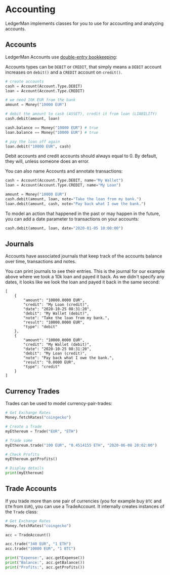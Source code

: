 
# Accounting

LedgerMan implements classes for you to use for accounting and analyzing accounts.

## Accounts

LedgerMan Accounts use [double-entry bookkeeping](https://en.wikipedia.org/wiki/Double-entry_bookkeeping):

Accounts types can be `DEBIT` or `CREDIT`, that simply means a `DEBIT` account increases on `debit()` and a `CREDIT` account on `credit()`.

```python
# create accounts
cash = Account(Account.Type.DEBIT)
loan = Account(Account.Type.CREDIT)

# we need 10K EUR from the bank
amount = Money("10000 EUR")

# debit the amount to cash (ASSET), credit it from loan (LIABILITY)
cash.debit(amount, loan)

cash.balance == Money("10000 EUR") # true
loan.balance == Money("10000 EUR") # true

# pay the loan off again
loan.debit("10000 EUR", cash)
```

Debit accounts and credit accounts should always equal to 0.
By default, they will, unless someone does an error.

You can also name Accounts and annotate transactions:

```python
cash = Account(Account.Type.DEBIT, name="My Wallet")
loan = Account(Account.Type.CREDIT, name="My Loan")

amount = Money("10000 EUR")
cash.debit(amount, loan, note="Take the loan from my bank.")
loan.debit(amount, cash, note="Pay back what I owe the bank.")
```

To model an action that happened in the past or may happen in the future, you can add a date parameter to transactions on your accounts:

```python
cash.debit(amount, loan, date="2020-01-05 10:00:00")
```

## Journals

Accounts have associated journals that keep track of the accounts balance over time, transactions and notes.

You can print journals to see their entries. This is the journal for our example above where we took a 10k loan and payed it back. As we didn't specify any dates, it looks like we look the loan and payed it back in the same second:

```
[
    {
        "amount": "10000.0000 EUR",
        "credit": "My Loan (credit)",
        "date": "2020-10-25 08:31:20",
        "debit": "My Wallet (debit)",
        "note": "Take the loan from my bank.",
        "result": "10000.0000 EUR",
        "type": "debit"
    },
    {
        "amount": "10000.0000 EUR",
        "credit": "My Wallet (debit)",
        "date": "2020-10-25 08:31:20",
        "debit": "My Loan (credit)",
        "note": "Pay back what I owe the bank.",
        "result": "0.0000 EUR",
        "type": "credit"
    }
]
```

## Currency Trades

Trades can be used to model currency-pair-trades:

```python
# Get Exchange Rates
Money.fetchRates("coingecko")

# Create a Trade
myEthereum = Trade("EUR", "ETH")

# Trade some
myEthereum.trade("100 EUR", "0.4514155 ETH", "2020-06-08 20:02:00")

# Check Profits
myEthereum.getProfits()

# Display details
print(myEthereum)
```

## Trade Accounts

If you trade more than one pair of currencies (you for example buy `BTC` and `ETH` from `EUR`), you can use a TradeAccount. It internally creates instances of the `Trade` class:

```python
# Get Exchange Rates
Money.fetchRates("coingecko")

acc = TradeAccount()

acc.trade("340 EUR", "1 ETH")
acc.trade("10000 EUR", "1 BTC")

print("Expense:", acc.getExpense())
print("Balance:", acc.getBalance())
print("Profits:", acc.getProfits())
```
